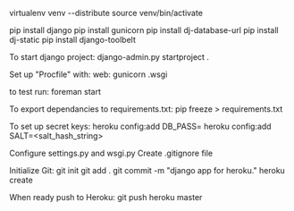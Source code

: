 virtualenv venv --distribute
source venv/bin/activate

pip install django
pip install gunicorn
pip install dj-database-url
pip install dj-static
pip install django-toolbelt

To start django project:
django-admin.py startproject <projectname> .

Set up "Procfile" with:
web: gunicorn <projectname>.wsgi

to test run:
foreman start

To export dependancies to requirements.txt:
pip freeze > requirements.txt

To set up secret keys:
heroku config:add DB_PASS=<dbpass>
heroku config:add SALT=<salt_hash_string>
	
Configure settings.py and wsgi.py
Create .gitignore file

Initialize Git:
git init
git add .
git commit -m "django app for heroku."
heroku create

When ready push to Heroku:
git push heroku master
